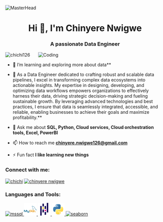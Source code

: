 ![MasterHead](https://media.tenor.com/lvLaG5hPCncAAAAd/data-analysis.gif)
<h1 align="center">Hi 👋, I'm Chinyere Nwigwe</h1>
<h3 align="center">A passionate Data Engineer</h3>
<img align="right" alt="Coding" width="400" src="https://media.tenor.com/cX92mi1p-NYAAAAd/coding-anime.gif">

<p align="left"> <img src="https://komarev.com/ghpvc/?username=chichi126&label=Profile%20views&color=0e75b6&style=flat" alt="chichi126" /> </p>

- 🌱 I’m learning and exploring more about data**

- 👯 As a Data Engineer dedicated to crafting robust and scalable data pipelines, I excel in transforming complex data ecosystems into actionable insights. My expertise in designing, developing, and optimizing data workflows empowers organizations to effectively harness their data, driving strategic decision-making and fueling sustainable growth. By leveraging advanced technologies and best practices, I ensure that data is seamlessly integrated, accessible, and reliable, enabling businesses to achieve their goals and maximize profitability.**

- 💬 Ask me about **SQL, Python, Cloud services, Cloud orchestration tools, Excel, PowerBI**

- 📫 How to reach me **chinyere.nwigwe126@gmail.com**

- ⚡ Fun fact **I like learning new things**

<h3 align="left">Connect with me:</h3>
<p align="left">
<a href="https://twitter.com/chichi" target="blank"><img align="center" src="https://raw.githubusercontent.com/rahuldkjain/github-profile-readme-generator/master/src/images/icons/Social/twitter.svg" alt="chichi" height="30" width="40" /></a>
<a href="https://linkedin.com/in/chinyere nwigwe" target="blank"><img align="center" src="https://raw.githubusercontent.com/rahuldkjain/github-profile-readme-generator/master/src/images/icons/Social/linked-in-alt.svg" alt="chinyere nwigwe" height="30" width="40" /></a>
</p>

<h3 align="left">Languages and Tools:</h3>
<p align="left"> <a href="https://www.microsoft.com/en-us/sql-server" target="_blank" rel="noreferrer"> <img src="https://www.svgrepo.com/show/303229/microsoft-sql-server-logo.svg" alt="mssql" width="40" height="40"/> </a> <a href="https://www.mysql.com/" target="_blank" rel="noreferrer"> <img src="https://raw.githubusercontent.com/devicons/devicon/master/icons/mysql/mysql-original-wordmark.svg" alt="mysql" width="40" height="40"/> </a> <a href="https://pandas.pydata.org/" target="_blank" rel="noreferrer"> <img src="https://raw.githubusercontent.com/devicons/devicon/2ae2a900d2f041da66e950e4d48052658d850630/icons/pandas/pandas-original.svg" alt="pandas" width="40" height="40"/> </a> <a href="https://www.python.org" target="_blank" rel="noreferrer"> <img src="https://raw.githubusercontent.com/devicons/devicon/master/icons/python/python-original.svg" alt="python" width="40" height="40"/> </a> <a href="https://seaborn.pydata.org/" target="_blank" rel="noreferrer"> <img src="https://seaborn.pydata.org/_images/logo-mark-lightbg.svg" alt="seaborn" width="40" height="40"/> </a> </p>

